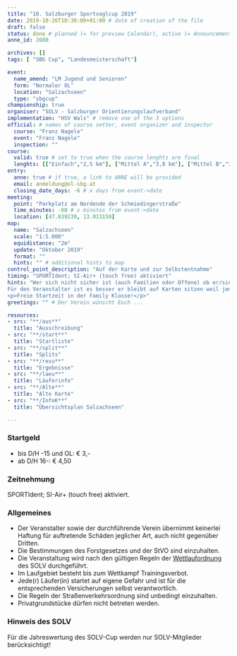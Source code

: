```yaml
---
title: "10. Salzburger Sportvoglcup 2019"
date: 2019-10-26T10:30:00+01:00 # date of creation of the file
draft: false
status: done # planned (= for preview Calendar), active (= Announcement...), done (=Results...)
anne_id: 2680

archives: []
tags: [ "SBG Cup", "Landesmeisterschaft"]

event:
  name_amend: "LM Jugend und Senioren"
  form: "Normaler OL"
  location: "Salzachseen"
  type: "sbgcup"
championship: true
organiser: "SOLV - Salzburger Orientierungslaufverband"
implementation: "HSV Wals" # remove one of the 3 options
official: # names of course setter, event organizer and inspector
  course: "Franz Nagele"
  event: "Franz Nagele"
  inspection: ""
course:
  valid: true # set to true when the course lenghts are final
  lenghts: [["Einfach","2,5 km"], ["Mittel A","3,8 km"], ["Mittel B","3,1 km"], ["Lang","5,3 km"], ["Family","1,4 km"]]
entry:
  anne: true # if true, a link to ANNE will be provided
  email: anmeldung@ol-sbg.at
  closing_date_days: -6 # x days from event->date
meeting:
  point: "Parkplatz am Nordende der Schmiedingerstraße"
  time_minutes: -60 # x minutes from event->date
  location: [47.839230, 13.013150]
map:
  name: "Salzachseen"
  scale: "1:5.000"
  equidistance: "2m"
  update: "Oktober 2019"
  format: ""
  hints: "" # additional hints to map
control_point_description: "Auf der Karte und zur Selbstentnahme"
timing: "SPORTIdent; SI-Air+ (touch free) aktiviert"
hints: "Wer sich nicht sicher ist (auch Familien oder Offene) ob er/sie teilnehmen kann/will, auf jeden Fall anmelden!
Für den Veranstalter ist es besser er bleibt auf Karten sitzen weil jemand nicht kommt, als er hat zu wenig Karten weil Teilnehmer kommen die sich nicht zeitgerecht angemeldet haben!
<p>Freie Startzeit in der Family Klasse!</p>"
greetings: "" # Der Verein wünscht Euch ...

resources:
- src: "**/aus**"
  title: "Ausschreibung"
- src: "**/start**"
  title: "Startliste"
- src: "**/split**"
  title: "Splits"
- src: "**/resu**"
  title: "Ergebnisse"
- src: "**/laeu**"
  title: "Läuferinfo"
- src: "**/Alte**"
  title: "Alte Karte"
- src: "**/InfoK**"
  title: "Übersichtsplan Salzachseen"

---
```


### Startgeld

- bis D/H -15 und OL: € 3,-
- ab D/H 16-: € 4,50

### Zeitnehmung

SPORTIdent; SI-Air+ (touch free) aktiviert.

### Allgemeines

- Der Veranstalter sowie der durchführende Verein übernimmt keinerlei Haftung für auftretende Schäden jeglicher Art, auch nicht gegenüber Dritten.
- Die Bestimmungen des Forstgesetzes und der StVO sind einzuhalten.
- Die Veranstaltung wird nach den gültigen Regeln der [Wettlaufordnung](../../wettlaufordnung) des SOLV durchgeführt.
- Im Laufgebiet besteht bis zum Wettkampf Trainingsverbot.
- Jede\(r) Läufer(in) startet auf eigene Gefahr und ist für die entsprechenden Versicherungen selbst verantwortlich.
- Die Regeln der Straßenverkehrsordnung sind unbedingt einzuhalten.
- Privatgrundstücke dürfen nicht betreten werden.

### Hinweis des SOLV

Für die Jahreswertung des SOLV-Cup werden nur SOLV-Mitglieder berücksichtigt!
